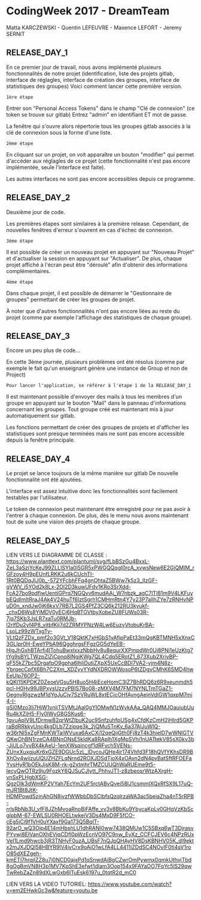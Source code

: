 # CodingWeek 2017 - DreamTeam
Matta KARCZEWSKI - Quentin LEFEUVRE - Maxence LEFORT - Jeremy SERNIT

##  RELEASE_DAY_1
En ce premier jour de travail, nous avons implémenté plusieurs fonctionnalités de notre projet (identification, liste des projets gitlab, interface de réglagles, interface de création des groupes, interface de statistiques des groupes)
Voici comment lancer cette première version.

    1ère étape
Entrer son "Personal Access Tokens" dans le champ "Clé de connexion" (ce token se trouve sur gitlab)
Entrez "admin" en identifiant ET mot de passe.

La fenêtre qui s'ouvre alors répertorie tous les groupes gitlab associés à la clé de connexion sous la forme d'une liste.

    2ème étape
En cliquant sur un projet, on voit apparaître un bouton "modifier" qui permet d'accéder aux réglagles de ce projet (cette fonctionnalité n'est pas encore implémentée, seule l'interface est faite).

Les autres interfaces ne sont pas encore accessibles depuis ce programme.

##  RELEASE_DAY_2
Deuxième jour de code.

Les premières étapes sont similaires à la première release. Cependant, de nouvelles fenêtres d'erreur s'ouvrent en cas d'échec de connexion.

    3ème étape
Il est possible de créer un nouveau projet en appuyant sur "Nouveau Projet" et d'actualiser la session en appuyant sur "Actualiser".
De plus, chaque projet affiché à l'écran peut être "déroulé" afin d'obtenir des informations complémentaires.

    4ème étape
Dans chaque projet, il est possible de démarrer le "Gestionnaire de groupes" permettant de créer les groupes de projet.

À noter que d'autres fonctionnalités n'ont pas encore liées au reste du projet (comme par exemple l'affichage des statistiques de chaque groupe).

##  RELEASE_DAY_3
Encore un peu plus de code...

En cette 3ème journée, plusieurs problèmes ont été résolus (comme par exemple le fait qu'un enseignant génère une instance de Group et non de Project)

    Pour lancer l'application, se référer à l'étape 1 de la RELEASE_DAY_1
    
Il est maintenant possible d'envoyer des mails à tous les membres d'un groupe en appuyant sur le bouton "Mail" dans le panneau d'informations concernant les groupes.
Tout groupe créé est maintenant mis à jour automatiquement sur gitlab.

Les fonctions permettant de créer des groupes de projets et d'afficher les statistiques sont presque terminées mais ne sont pas encore accessible depuis la fenêtre principale.

##  RELEASE_DAY_4

Le projet se lance toujours de la même manière sur gitlab
De nouvelle fonctionnalité ont été ajoutées.

L'interface est assez intuitive donc les fonctionnalités sont facilement testables par l'utilisateur.

Le token de connexion peut maintenant être enregistré pour ne pas avoir à l'entrer à chaque connexion.
De plus, dès le menu nous avons maintenant tout de suite une vision des projets de chaque groupe.

## RELEASE_DAY_5

LIEN VERS LE DIAGRAMME DE CLASSE :
https://www.planttext.com/plantuml/svg/fLbBSzGu4BxxL-ZeL3aSziYcKeJ99ZLLISYIa0l5GR5xPWGQQqgI0rcA_xvwsNew6E2GiQMlM_rGFzoy4H9pEUnfLRKK2u6kCUchTI-1Rt0BQDqJIJ0b_-572YFcbhFFq4gnOhtaZ5BWw7k5z3_IIzGF-qVWV_i5YOd2k8Lx-2Ol2D3kuwUFdv1KRo3SrXdd-FcA27bo9pdfjwUentiGPrq7NGQvv6mudAAj_W7nbzk_aqC7lTI81m9V4LKFuybEQdImltRraJ4Ak4V24huTf6IztSgrh1CMHmRtn4Y7y23P7alIhZYe7zRNHvNPuD0n_xndJw0jK6kxV7RB7L2GS4PfZ3CQ6k212RU3kyukf-_chxD6Ws8YiMDV0yECj6HqBTGVtbyXobeZU8FUWs03R-7jq7SKb3JsLR7xaTu0RMJb-l2rlfDu2yf4P8_vitbfKji7d2ZRMYPNzW4Lw6EuzyVtobuKrBA-LsoLz99zWTxgTy-VLtQzFZDx_pmf2o3GVt_V18QktK7xHGbS1vAfipPaEt33mQgKBTMNH5xXnxC3GLlpr0H-EweYPbA96QgghrgsFFgzGG5dYeEB-HigJhGxhBTArfi4lTohuBwxlxxzNbbHv8u8equrXXPmpdWr0Uj8PNj1eUzKtg7tYg9sBYLTWzpZlZjCpnq8INgiKWg7QL4Cdq5ERotZ1_673Xub2XrivBP-qF55kZ7bc5DrgafpO9gpha6lhliDutiZXpX5UxCcBDI7VA2-vjm4N8z-YbrqecCpfX6Bh7C2Xm_XDZyvYYdNXDROWWosoP6tZDgvCMhK6SMD4hwEeUlp76OP2-kQKl15KPDKZ0ZeoeVGsu5H8uo5H4iEceHomC3IZ7BhRDQ6z6R9xeunmdh5pcl-H0Hv99J8PxysUzzyPBIS7Bo08-zMXV4M7FM7NYNLTmTGaZ1-OegnyRIgzwzM1dYgJuCjy7SzVRuWL8xtECjcOHfAyngAejnVdIGW1qxpM7mi4-I-gSl0Mzo3li7HjW1vnjiTSVMtJAal0gYIOMwN1zWykAAa_QAQ4MMJOauiubUuRu4kXZiH5-Fly0lWyG8GSKus6-1gvuAplV9LfDrmwB2qrWtZlbuK2uc9SnfzuhfpUSg4xCfdKzCmH2jHIrd5GKPraBdRRkkyUnc4kgDLb7Zzipqe3k_2jQMuSTnKv_6a37AlJuWIQ-w36rNI5xZgFMnKWTajWVuxa6AxCXj12qeQijGth0Fj8zT4k3hielD7wWNlGTVQKwOhBN1rzeCA4BNnONsE5kIdKa8RAplh1XgMpSVhi1nUATtekV85sX0kv3b-JjULo7vvBX4kAeU-1enXWsqincgf1dRFvch5VENs-ZUnxXuxgjuKr6xGZE9DGUc5zL_lDvcoJQHe4jr174Vhfd3F18hQVfYKhsDR9BXhOv4wiizuUQUZHZFLqNrnd2ROXJDSdTjoX4xOAvn2dN4pvBatSftRFOEFaYvsHyR1bOEkJjsK8M-rk-g2xtmhrTMZCUUQhWaRUEme9t5-IecyQwOTRz9ju9FozkY6QJSuCJIytt_PhhvJT1-z8zbeosrWtzAXrgH-vnSxPLHgbXSG-QgzOlk3dWmKP2VYah7EcYm2UF5rctABvQvei58lJ1csmmIXQxRfSX9L17uQ-mJR1Bt8JtK-HDMPowd5zjnAhGN8jyzfWWbbDbSClbfsQzqlrzaWA3ac5beiaZha4nT5rRPB-rrlsRbNb3U_vfF8JZhMvoaRnoBiFAffe_vv3v8BbKu9YbycaKpLv0GHqVzKbScglpbM-67-EWLSU0RHOELtwkeiV3Ds4MxD9F5fCO-cEg5jCi9f1VH0uYXaxf9Ga173Q5BqlT-92arO_wQ3Ojp4E14mHbshLU1dhRANI0ww7438QMUw1C5SBxq6wT3DjrasvPYvwj8EIVanOXhEVjqCDfl0pWzEcnVO97C9nw_EvXz_CCFCJEV6c4NPzRUxVeI1Lmd9hwcb3jR3TNHyF0uzA_UBsF7nQJpQHAyHV8DsKBNHV05K_dl9ektx2mJXJDQI58HBYR9lV4ivCrx9oAjO1wLfA4LL4411iZDdSC4NOvIF0tl4sV1roO85dXEZgeh-kmETl7hrqjIZZ8u7j0NCD0ajxPd1qSnwdAiBgCZwrOmPywmx0qmkUthvjTbd8gOgBmVN8H3p1MV7KpShE3efwt1dlam3Oop154x9FAYaOO7FqYc5lS29qwTwRebZaZn89dXLwGxb6lTuEsk6197u_0tqtR2d_mC0


LIEN VERS LA VIDEO TUTORIEL:
https://www.youtube.com/watch?v=em2EHwkGc3w&feature=youtu.be
